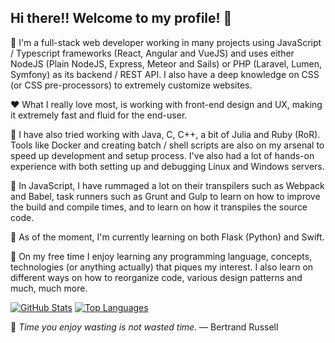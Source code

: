 ## Hi there!! Welcome to my profile! 👋

🚧 I'm a full-stack web developer working in many projects using JavaScript / Typescript frameworks (React, Angular and VueJS) and uses either NodeJS (Plain NodeJS, Express, Meteor and Sails) or PHP (Laravel, Lumen, Symfony) as its backend / REST API. I also have a deep knowledge on CSS (or CSS pre-processors) to extremely customize websites.

♥ What I really love most, is working with front-end design and UX, making it extremely fast and fluid for the end-user.

🔨 I have also tried working with Java, C, C++, a bit of Julia and Ruby (RoR). Tools like Docker and creating batch / shell scripts are also on my arsenal to speed up development and setup process. I've also had a lot of hands-on experience with both setting up and debugging Linux and Windows servers.

🔬 In JavaScript, I have rummaged a lot on their transpilers such as Webpack and Babel, task runners such as Grunt and Gulp to learn on how to improve the build and compile times, and to learn on how it transpiles the source code.

🌱 As of the moment, I'm currently learning on both Flask (Python) and Swift.

🎨 On my free time I enjoy learning any programming language, concepts, technologies (or anything actually) that piques my interest. I also learn on different ways on how to reorganize code, various design patterns and much, much more.

[![GitHub Stats](https://github-readme-stats.vercel.app/api?username=rinminase&show_icons=true&border_radius=12&count_private=true&theme=vue-dark&custom_title=My%20GitHub%20Stats)](https://github.com/rinminase)
[![Top Languages](https://github-readme-stats.vercel.app/api/top-langs/?username=rinminase&layout=compact&langs_count=6&border_radius=12&theme=vue-dark&exclude_repo=react-chat-app,anidb-angularjs&custom_title=My%20Most%20Used%20Languages)](https://github.com/rinminase)

🌴 _Time you enjoy wasting is not wasted time._ — Bertrand Russell

<!--
**RinMinase/RinMinase** is a ✨ _special_ ✨ repository because its `README.md` (this file) appears on your GitHub profile.

Here are some ideas to get you started:

- 🔭 I’m currently working on ...
- 🌱 I’m currently learning ...
- 👯 I’m looking to collaborate on ...
- 🤔 I’m looking for help with ...
- 💬 Ask me about ...
- 📫 How to reach me: ...
- 😄 Pronouns: ...
- ⚡ Fun fact: ...
-->
